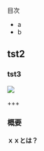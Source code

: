 目次
<UL>
  <LI>a
  <LI>b
</UL>
  <H2>tst2</H2>
    <H3>tst3</H3>
<img src="http://testcreative.co.uk/">

+++

### 概要
#### ｘｘとは？
